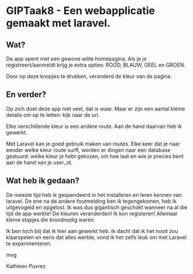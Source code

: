 # GIPTaak8 - Een webapplicatie gemaakt met laravel.

## Wat?

De app opent met een gewone witte homepagina. Als je je registreert/aanmeldt krijg je extra opties: ROOD, BLAUW, GEEL en GROEN.

Door op deze knopjes te drukken, veranderd de kleur van de pagina.

## En verder?

Op zich doet deze app niet veel, dat is waar. Maar er zijn een aantal kleine details om op te letten: kijk naar de url. 

Elke verschillende kleur is een andere route. Aan de hand daarvan heb ik gewerkt.

Met Laravel kan je goed gebruik maken van routes. Elke keer dat je naar eender welke kleur route surft, worden er dingen naar een database gestuurd: welke kleur je hebt gekozen, om hoe laat en wie je precies bent aan de hand van je user_id.

## Wat heb ik gedaan?

De meeste tijd heb ik gespendeerd in het installeren en leren kennen van laravel. De ene na de andere foutmelding ben ik tegengekomen, heb ik uitgevogeld en opgelost. Ik was dus gigantisch geschokt wanneer na al die tijd de app werkte! De kleuren veranderden! Ik kon registeren! Allemaal kleine stapjes die broodnodig waren.

Ik ben toch blij dat ik hier aan gewerkt heb. Ik dacht dat ik het nooit zou klaarspelen en eens dat alles werkte, vond ik het zelfs leuk om met Laravel te experimenteren.


mvg

Kathleen Puvrez
